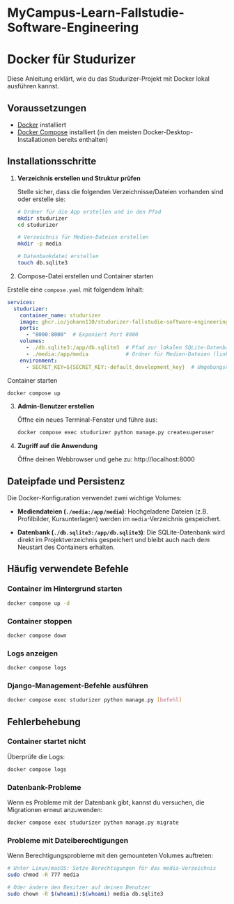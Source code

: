# MyCampus-Learn-Fallstudie-Software-Engineering

# Docker für Studurizer

Diese Anleitung erklärt, wie du das Studurizer-Projekt mit Docker lokal ausführen kannst.

## Voraussetzungen

- [Docker](https://docs.docker.com/get-docker/) installiert
- [Docker Compose](https://docs.docker.com/compose/install/) installiert (in den meisten Docker-Desktop-Installationen bereits enthalten)

## Installationsschritte

1. **Verzeichnis erstellen und Struktur prüfen**

   Stelle sicher, dass die folgenden Verzeichnisse/Dateien vorhanden sind oder erstelle sie:
   ```bash
   # Ordner für die App erstellen und in den Pfad
   mkdir studurizer
   cd studurizer
   
   # Verzeichnis für Medien-Dateien erstellen
   mkdir -p media
   
   # Datenbankdatei erstellen
   touch db.sqlite3
   ```

2. Compose-Datei erstellen und Container starten

Erstelle eine `compose.yaml` mit folgendem Inhalt:

```yaml
services:
  studurizer:
    container_name: studurizer
    image: ghcr.io/johann110/studurizer-fallstudie-software-engineering:latest
    ports:
      - "8000:8000"  # Exponiert Port 8000
    volumes:
      - ./db.sqlite3:/app/db.sqlite3  # Pfad zur lokalen SQLite-Datenbank (links anpassen, falls nötig)
      - ./media:/app/media            # Ordner für Medien-Dateien (links anpassen, falls nötig)
    environment:
      - SECRET_KEY=${SECRET_KEY:-default_development_key}  # Umgebungsvariable für Django Secret Key setzen
   ```

Container starten

   ```bash
   docker compose up
   ```

3. **Admin-Benutzer erstellen**

   Öffne ein neues Terminal-Fenster und führe aus:
   ```bash
   docker compose exec studurizer python manage.py createsuperuser
   ```

4. **Zugriff auf die Anwendung**

   Öffne deinen Webbrowser und gehe zu: http://localhost:8000

## Dateipfade und Persistenz

Die Docker-Konfiguration verwendet zwei wichtige Volumes:

- **Mediendateien (`./media:/app/media`)**: Hochgeladene Dateien (z.B. Profilbilder, Kursunterlagen) werden im `media`-Verzeichnis gespeichert.

- **Datenbank (`./db.sqlite3:/app/db.sqlite3`)**: Die SQLite-Datenbank wird direkt im Projektverzeichnis gespeichert und bleibt auch nach dem Neustart des Containers erhalten.

## Häufig verwendete Befehle

### Container im Hintergrund starten
```bash
docker compose up -d
```

### Container stoppen
```bash
docker compose down
```

### Logs anzeigen
```bash
docker compose logs
```

### Django-Management-Befehle ausführen
```bash
docker compose exec studurizer python manage.py [befehl]
```

## Fehlerbehebung

### Container startet nicht
Überprüfe die Logs:
```bash
docker compose logs
```

### Datenbank-Probleme
Wenn es Probleme mit der Datenbank gibt, kannst du versuchen, die Migrationen erneut anzuwenden:
```bash
docker compose exec studurizer python manage.py migrate
```

### Probleme mit Dateiberechtigungen
Wenn Berechtigungsprobleme mit den gemounteten Volumes auftreten:
```bash
# Unter Linux/macOS: Setze Berechtigungen für das media-Verzeichnis
sudo chmod -R 777 media

# Oder ändere den Besitzer auf deinen Benutzer
sudo chown -R $(whoami):$(whoami) media db.sqlite3
```

